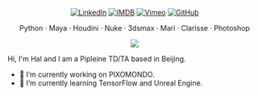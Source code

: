 <p align="center">
  
<a href="https://www.linkedin.com/in/hal-long/">
<img src="https://img.shields.io/badge/-LinkedIn-%233781da" alt="LinkedIn"/></a> 
  
<a href="https://www.imdb.com/name/nm7805574/?ref_=ra_gb_ln">
<img src="https://img.shields.io/badge/%20-IMDB-orange" alt="IMDB"/></a> 
  
<a href="https://vimeo.com/loong">
<img src="https://img.shields.io/badge/%20-Vimeo-blue" alt="Vimeo" /></a>
  
<a href="https://github.com/loonghao">
<img src="https://img.shields.io/github/followers/loonghao?style=social" alt="GitHub"></a>

</p>

<p align="center">
	Python · Maya · Houdini · Nuke · 3dsmax · Mari · Clarisse · Photoshop
</p>
<p align="center">
<img src="https://github-readme-stats.vercel.app/api?username=loonghao&show_icons=true&theme=highcontrast"]
</img>
</p>

Hi, I'm Hal and I am a Pipleine TD/TA based in Beijing.

- 🔭 I’m currently working on PIXOMONDO.
- 🌱 I’m currently learning TensorFlow and Unreal Engine.
